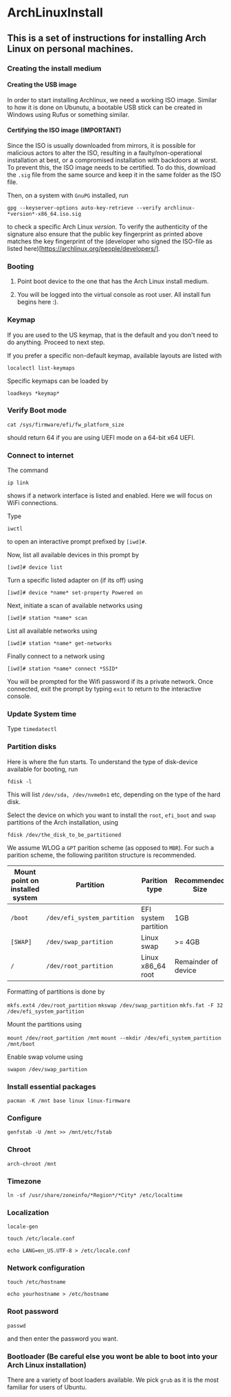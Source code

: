 # ArchLinuxInstall

## This is a set of instructions for installing Arch Linux on personal machines.

### Creating the install medium

#### Creating the USB image
In order to start installing Archlinux, we need a working ISO image. Similar to how it is done on Ubunutu, a bootable USB stick can be created in Windows using Rufus or something similar.

#### Certifying the ISO image (IMPORTANT)
Since the ISO is usually downloaded from mirrors, it is possible for malicious actors to alter the ISO, resulting in a faulty/non-operational installation at best, or a compromised installation with backdoors at worst. To prevent this, the ISO image needs to be certified. To do this, download the `.sig` file from the same source and keep it in the same folder as the ISO file.

Then, on a system with `GnuPG` installed, run

`gpg --keyserver-options auto-key-retrieve --verify archlinux-*version*-x86_64.iso.sig`

to check a specific Arch Linux *version*. To verify the authenticity of the signature also ensure that the public key fingerprint as printed above matches the key fingerprint of the (developer who signed the ISO-file as listed here)[https://archlinux.org/people/developers/].

### Booting

1. Point boot device to the one that has the Arch Linux install medium.

2. You will be logged into the virtual console as root user. All install fun begins here :).

### Keymap

If you are used to the US keymap, that is the default and you don't need to do anything. Proceed to next step.

If you prefer a specific non-default keymap, available layouts are listed with

`localectl list-keymaps`

Specific keymaps can be loaded by

`loadkeys *keymap*`

### Verify Boot mode

`cat /sys/firmware/efi/fw_platform_size`

should return 64 if you are using UEFI mode on a 64-bit x64 UEFI.

### Connect to internet

The command

`ip link`

shows if a network interface is listed and enabled. Here we will focus on WiFi connections.

Type

`iwctl`

to open an interactive prompt prefixed by `[iwd]#`.

Now, list all available devices in this prompt by

`[iwd]# device list`

Turn a specific listed adapter on (if its off) using

`[iwd]# device *name* set-property Powered on`

Next, initiate a scan of available networks using

`[iwd]# station *name* scan`

List all available networks using

`[iwd]# station *name* get-networks`

Finally connect to a network using

`[iwd]# station *name* connect *SSID*`

You will be prompted for the Wifi password if its a private network. Once connected, exit the prompt by typing `exit` to return to the interactive console.

### Update System time

Type `timedatectl`

### Partition disks

Here is where the fun starts. To understand the type of disk-device available for booting, run

`fdisk -l`

This will list `/dev/sda, /dev/nvme0n1` etc, depending on the type of the hard disk.

Select the device on which you want to install the `root`, `efi_boot` and `swap` partitions of the Arch installation, using

`fdisk /dev/the_disk_to_be_partitioned`

We assume WLOG a `GPT` parition scheme (as opposed to `MBR`). For such a parition scheme, the following parititon structure is recommended.

| Mount point on installed system | Partition | Parition type | Recommended Size |
|---------------------------------|-----------|---------------|------------------|
| `/boot`                         | `/dev/efi_system_partition` | EFI system partition | 1GB |
| `[SWAP]`                        | `/dev/swap_partition` | Linux swap | >= 4GB |
| `/`                             | `/dev/root_partition` | Linux x86_64 root | Remainder of device |

Formatting of partitions is done by

`mkfs.ext4 /dev/root_partition`
`mkswap /dev/swap_partition`
`mkfs.fat -F 32 /dev/efi_system_partition`

Mount the partitions using

`mount /dev/root_partition /mnt`
`mount --mkdir /dev/efi_system_partition /mnt/boot`

Enable swap volume using

`swapon /dev/swap_partition`

### Install essential packages

`pacman -K /mnt base linux linux-firmware`

### Configure

`genfstab -U /mnt >> /mnt/etc/fstab`

### Chroot

`arch-chroot /mnt`

### Timezone

`ln -sf /usr/share/zoneinfo/*Region*/*City* /etc/localtime`

### Localization

`locale-gen`

`touch /etc/locale.conf`

`echo LANG=en_US.UTF-8 > /etc/locale.conf`

### Network configuration

`touch /etc/hostname`

`echo yourhostname > /etc/hostname`

### Root password

`passwd`

and then enter the password you want.

### Bootloader (Be careful else you wont be able to boot into your Arch Linux installation)

There are a variety of boot loaders available. We pick `grub` as it is the most familiar for users of Ubuntu.









